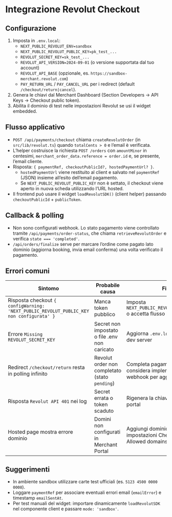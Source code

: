 # Integrazione Revolut Checkout

## Configurazione
1. Imposta in `.env.local`:
   - `NEXT_PUBLIC_REVOLUT_ENV=sandbox`
   - `NEXT_PUBLIC_REVOLUT_PUBLIC_KEY=pk_test_...`
   - `REVOLUT_SECRET_KEY=sk_test_...`
   - `REVOLUT_API_VERSION=2024-09-01` (o versione supportata dal tuo account)
   - `REVOLUT_API_BASE` (opzionale, es. `https://sandbox-merchant.revolut.com`)
   - `PAY_RETURN_URL` / `PAY_CANCEL_URL` per i redirect (default `/checkout/return|cancel`).
2. Genera le chiavi dal Merchant Dashboard (Section Developers → API Keys → Checkout public token).
3. Abilita il dominio di test nelle impostazioni Revolut se usi il widget embedded.

## Flusso applicativo
- `POST /api/payments/checkout` chiama `createRevolutOrder` (in `src/lib/revolut.ts`) quando `totalCents > 0` e l’email è verificata.
- L’helper costruisce la richiesta `POST /orders` con `amountMinor` in centesimi, `merchant_order_data.reference = order.id` e, se presente, l’email cliente.
- Risposta: `{ paymentRef, checkoutPublicId?, hostedPaymentUrl? }`.
  - `hostedPaymentUrl` viene restituito al client e salvato nel `paymentRef` (JSON) insieme all’esito dell’email pagamento.
  - Se `NEXT_PUBLIC_REVOLUT_PUBLIC_KEY` non è settato, il checkout viene aperto in nuova scheda utilizzando l’URL hosted.
- Il frontend può usare il widget `loadRevolutSDK()` (client helper) passando `checkoutPublicId` + `publicToken`.

## Callback & polling
- Non sono configurati webhook. Lo stato pagamento viene controllato tramite `/api/payments/order-status`, che chiama `retrieveRevolutOrder` e verifica `state === 'completed'`.
- `/api/orders/finalize` serve per marcare l’ordine come pagato lato dominio (aggiorna booking, invia email conferma) una volta verificato il pagamento.

## Errori comuni
| Sintomo | Probabile causa | Fix |
| --- | --- | --- |
| Risposta checkout `{ configWarning: 'NEXT_PUBLIC_REVOLUT_PUBLIC_KEY non configurata' }` | Manca token pubblico | Imposta `NEXT_PUBLIC_REVOLUT_PUBLIC_KEY` o accetta flusso hosted page |
| Errore `Missing REVOLUT_SECRET_KEY` | Secret non impostato o file .env non caricato | Aggiorna `.env.local` e riavvia dev server |
| Redirect `/checkout/return` resta in polling infinito | Revolut order non completato (stato `pending`) | Completa pagamento o annulla; considera implementare webhook per aggiornare stato |
| Risposta `Revolut API 401` nei log | Secret errata o token scaduto | Rigenera la chiave nello user portal |
| Hosted page mostra errore dominio | Domini non configurati in Merchant Portal | Aggiungi dominio nelle impostazioni Checkout -> Allowed domains |

## Suggerimenti
- In ambiente sandbox utilizzare carte test ufficiali (es. `5123 4500 0000 0008`).
- Loggare `paymentRef` per associare eventuali errori email (`emailError`) e timestamp `emailSentAt`.
- Per test manuali del widget: importare dinamicamente `loadRevolutSDK` nel componente client e passare `mode: 'sandbox'`.
